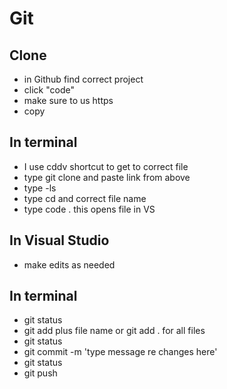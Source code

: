 # Git

## Clone

- in Github find correct project
- click "code"
- make sure to us https
- copy

## In terminal

- I use cddv shortcut to get to correct file
- type git clone and paste link from above
- type -ls
- type cd and correct file name
- type code . this opens file in VS

## In Visual Studio

- make edits as needed

## In terminal

- git status
- git add plus file name or git add . for all files
- git status
- git commit -m 'type message re changes here'
- git status
- git push
